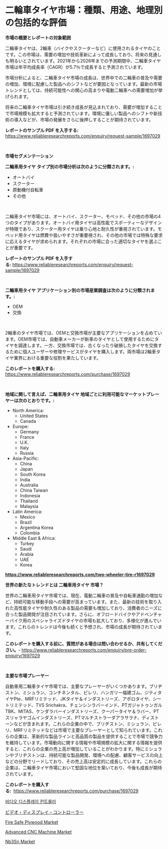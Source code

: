 <p><h1>二輪車タイヤ市場：種類、用途、地理別の包括的な評価</h1></p><p><strong>市場の概要とレポートの対象範囲</strong></p>
<p><p>二輪車タイヤは、2輪車（バイクやスクーターなど）に使用されるタイヤのことです。この市場は、需要の増加や技術革新によって成長しており、将来の見通しも明るいとされています。2021年から2026年までの予測期間中、二輪車タイヤ市場は年平均成長率（CAGR）が5.7％で成長すると予測されています。</p><p>市場分析によると、二輪車タイヤ市場の成長は、世界中での二輪車の普及や需要の増加、環境に配慮した製品へのシフトなどが要因となっています。最新の市場トレンドとしては、持続可能性への関心の高まりや電動二輪車への需要増加が挙げられます。</p><p>将来の二輪車タイヤ市場は引き続き成長が見込まれており、需要が増加することで市場規模も拡大すると予測されています。環境に優しい製品へのシフトや新技術の導入などが、市場の発展をさらに後押しすることが期待されています。</p></p>
<p><strong>レポートのサンプル PDF を入手する:</strong> <a href="https://www.reliableresearchreports.com/enquiry/request-sample/1697029">https://www.reliableresearchreports.com/enquiry/request-sample/1697029</a></p>
<p>&nbsp;</p>
<p><strong>市場セグメンテーション</strong></p>
<p><strong>二輪車用タイヤ タイプ別の市場分析は次のように分類されます。:</strong></p>
<p><ul><li>オートバイ</li><li>スクーター</li><li>原動機付自転車</li><li>その他</li></ul></p>
<p>&nbsp;</p>
<p><p>二輪車タイヤ市場には、オートバイ、スクーター、モペッド、その他の市場の4つのタイプがあります。オートバイ用タイヤは高性能でスポーティーなデザインが特徴であり、スクーター用タイヤは乗り心地と耐久性が重視されています。モペッド用タイヤは燃費や扱いやすさが重要視され、その他の市場では特殊な要求に応えるタイヤが求められます。それぞれの市場に合った適切なタイヤを選ぶことが重要です。</p></p>
<p><strong>レポートのサンプル PDF を入手する:</strong>&nbsp;<a href="https://www.reliableresearchreports.com/enquiry/request-sample/1697029">https://www.reliableresearchreports.com/enquiry/request-sample/1697029</a></p>
<p>&nbsp;</p>
<p><strong> 二輪車用タイヤ アプリケーション別の市場産業調査は次のように分類されます。:</strong></p>
<p><ul><li>OEM</li><li>交換</li></ul></p>
<p>&nbsp;</p>
<p><p>2輪車のタイヤ市場では、OEMと交換市場が主要なアプリケーションを占めています。OEM市場では、自動車メーカーが新車のタイヤとして使用するためにタイヤを調達します。一方、交換市場では、古くなったり破損したタイヤを交換するために個人ユーザーや修理サービスがタイヤを購入します。両市場は2輪車タイヤ業界における重要な役割を果たしています。</p></p>
<p><strong>このレポートを購入する:</strong>&nbsp; <a href="https://www.reliableresearchreports.com/purchase/1697029">https://www.reliableresearchreports.com/purchase/1697029</a></p>
<p>&nbsp;</p>
<p><strong>地域に関して言えば、二輪車用タイヤ 地域ごとに利用可能なマーケットプレーヤーは次のとおりです。:</strong></p>
<p><ul>
    <li>
        North America:
        <ul>
            <li>United States</li>
            <li>Canada</li>
        </ul>
    </li>
    <li>
        Europe:
        <ul>
            <li>Germany</li>
            <li>France</li>
            <li>U.K.</li>
            <li>Italy</li>
            <li>Russia</li>
        </ul>
    </li>
    <li>
        Asia-Pacific:
        <ul>
            <li>China</li>
            <li>Japan</li>
            <li>South Korea</li>
            <li>India</li>
            <li>Australia</li>
            <li>China Taiwan</li>
            <li>Indonesia</li>
            <li>Thailand</li>
            <li>Malaysia</li>
        </ul>
    </li>
    <li>
        Latin America:
        <ul>
            <li>Mexico</li>
            <li>Brazil</li>
            <li>Argentina Korea</li>
            <li>Colombia</li>
        </ul>
    </li>
    <li>
        Middle East & Africa:
        <ul>
            <li>Turkey</li>
            <li>Saudi</li>
            <li>Arabia</li>
            <li>UAE</li>
            <li>Korea</li>
        </ul>
    </li>
    </ul></p>
<p><strong><a href="https://www.reliableresearchreports.com/two-wheeler-tire-r1697029">https://www.reliableresearchreports.com/two-wheeler-tire-r1697029</a></strong>&nbsp;</p>
<p><strong>世界の新たなトレンドとは 二輪車用タイヤ 市場？</strong></p>
<p><p>世界の二輪車用タイヤ市場では、現在、電動二輪車の普及や自転車通勤の増加など、持続可能な移動手段への需要が高まっています。また、最新の技術を取り入れた高性能タイヤや耐久性のある製品の需要も増加しており、消費者のニーズに合った製品開発が注目されています。さらに、オフロードバイクやアドベンチャーバイク用のスペシャライズドタイヤの市場も拡大しており、多様化が進んでいます。これらのトレンドは今後も続くと予想され、市場の成長が期待されています。</p></p>
<p><strong>このレポートを購入する前に、質問がある場合は問い合わせるか、共有してください。</strong>- <a href="https://www.reliableresearchreports.com/enquiry/pre-order-enquiry/1697029">https://www.reliableresearchreports.com/enquiry/pre-order-enquiry/1697029</a></p>
<p>&nbsp;</p>
<p><strong>主要な市場プレーヤー</strong></p>
<p><p>自動車用二輪車タイヤ市場では、主要なプレーヤーがいくつかあります。ブリヂストン、ミシュラン、コンチネンタル、ピレリ、ハンガリー福建ゴム、ジティタイヤPte、MRFリミテッド、JKタイヤ＆インダストリーズ、アポロタイヤ、シートリミテッド、TVS Srichakra、チェンシンラバーインド、PTガジャトゥンガルTBK、MITAS、ケンダラバーインダストリーズ、クーパータイヤ＆ラバー、PTスリャラヤゴムインダストリーズ、PTマルチストラーダアラサラナ、ディストーンなどが含まれます。これらの企業の中で、ブリヂストン、ミシュラン、ピレリ、MRFリミテッドなどは市場で主要なプレーヤーとして知られています。これらの企業は、革新的な製品ラインと高品質の製品を提供することで市場で競争力を維持しています。市場動向に関する情報や市場規模の拡大に関する情報を提供すると、これらの企業の売上高が増加していることがわかります。特にミシュランやブリヂストンは、持続可能な製品開発、環境への配慮、顧客サービスの向上などの分野でリードしており、その売上高は安定的に成長しています。これらの企業は、二輪車タイヤ市場において堅固な地位を築いており、今後も成長が期待されています。</p></p>
<p><strong>このレポートを購入する:</strong>&nbsp;&nbsp;<a href="https://www.reliableresearchreports.com/purchase/1697029">https://www.reliableresearchreports.com/purchase/1697029</a></p>
<p><p><a href="https://github.com/vdhdwjyp90142/Market-Research-Report-List-1/blob/main/490741641193.md">비디오 디스플레이 컨트롤러</a></p><p><a href="https://github.com/sghwr779811674/Market-Research-Report-List-1/blob/main/916425941198.md">ビデオ・ディスプレイ・コントローラー</a></p><p><a href="https://issuu.com/reportprime-2/docs/fire-safe-plywood-market-size-2030.pptx">Fire Safe Plywood Market</a></p><p><a href="https://github.com/lbird53714/Market-Research-Report-List-4/blob/main/advanced-cnc-machine-market.md">Advanced CNC Machine Market</a></p><p><a href="https://issuu.com/reportprime-2/docs/nb3sn-market-size-2030.pptx">Nb3Sn Market</a></p></p>